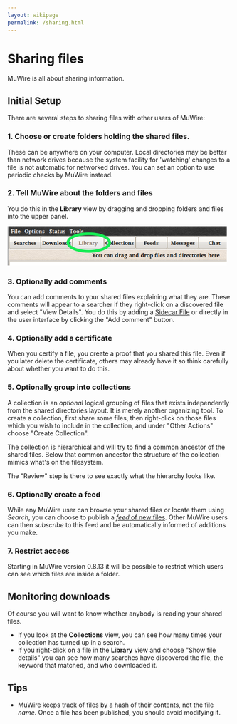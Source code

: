 ```yaml
---
layout: wikipage
permalink: /sharing.html
---
```

# Sharing files
MuWire is all about sharing information.

## Initial Setup
There are several steps to sharing files with other users of MuWire:

### 1. Choose or create folders holding the shared files.
These can be anywhere on your computer.  Local directories may be better than network drives
because the system facility for 'watching' changes to a file is not automatic for networked drives.  You can set an option to use periodic checks by MuWire instead.

### 2. Tell MuWire about the folders and files
You do this in the **Library** view by dragging and dropping folders and files into the upper panel.

 ![Alt text](library.png)

### 3. Optionally add comments
You can add comments to your shared files explaining what they are.  These comments will appear to a searcher if they right-click on a discovered file and select "View Details".
You do this by adding a [Sidecar File](sidecar-files) or directly in the
user interface by clicking the "Add comment" button.

### 4. Optionally add a certificate
When you certify a file, you create a proof that you shared this file.  Even if you later delete the certificate, others may already have it so think carefully about whether you want to do this.

### 5. Optionally group into collections
A collection is an *optional* logical grouping of files that exists independently from the shared directories layout.  It is merely another organizing tool.
To create a collection, first share some files, then right-click on those files which you wish to include in the collection, and under "Other Actions" choose "Create Collection".

The collection is hierarchical and will try to find a common ancestor of the shared files.  Below that common ancestor the structure of the collection mimics what's on the filesystem.

The "Review" step is there to see exactly what the hierarchy looks like.

### 6. Optionally create a feed
While any MuWire user can browse your shared files or locate them using
*Search*, you can choose to publish a [*feed* of new files](file-feeds).
Other MuWire users can then *subscribe* to this feed and be automatically
informed of additions you make.

### 7. Restrict access
Starting in MuWire version 0.8.13 it will be possible to restrict which
users can see which files are inside a folder.

## Monitoring downloads
Of course you will want to know whether anybody is reading your shared
files.

* If you look at the **Collections** view, you can see how many times your collection has turned up in a search.
* If you right-click on a file in the **Library** view and choose "Show
file details" you can see how many searches have discovered the file, the
keyword that matched, and who downloaded it.

## Tips
* MuWire keeps track of files by a hash of their contents, not the file
*name*.  Once a file has been published, you should avoid modifying it.
